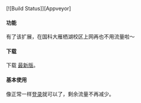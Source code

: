 [![Build Status]][Appveyor]

#### 功能

有了该扩展，在国科大雁栖湖校区上网再也不用流量啦～

#### 下载

下载 [最新版](https://raw.githubusercontent.com/banben/ucas_free_network/master/ucas_free_network.crx)。

#### 基本使用

像正常一样[登录](http://210.77.16.21/)就可以了，剩余流量不再减少。

